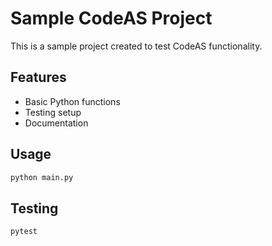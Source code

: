 # Sample CodeAS Project

This is a sample project created to test CodeAS functionality.

## Features
- Basic Python functions
- Testing setup
- Documentation

## Usage
```bash
python main.py
```

## Testing
```bash
pytest
```
